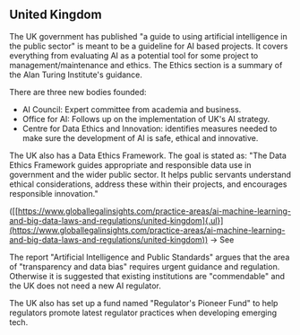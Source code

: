## United Kingdom

The UK government has published "a guide to using artificial intelligence in the public sector" is meant to be a guideline for AI based projects. It covers everything from evaluating AI as a potential tool for some project to management/maintenance and ethics. The Ethics section is a summary of the Alan Turing Institute's guidance.

There are three new bodies founded:

- AI Council: Expert committee from academia and business.
- Office for AI: Follows up on the implementation of UK's AI strategy.
- Centre for Data Ethics and Innovation: identifies measures needed to
make sure the development of AI is safe, ethical and innovative.

The UK also has a Data Ethics Framework. The goal is stated as: "The Data Ethics Framework guides appropriate and responsible data use in government and the wider public sector. It helps public servants understand ethical considerations, address these within their projects, and encourages responsible innovation."

([[https://www.globallegalinsights.com/practice-areas/ai-machine-learning-and-big-data-laws-and-regulations/united-kingdom]{.ul}](https://www.globallegalinsights.com/practice-areas/ai-machine-learning-and-big-data-laws-and-regulations/united-kingdom))
-> See

The report "Artificial Intelligence and Public Standards" argues that the area of "transparency and data bias" requires urgent guidance and regulation. Otherwise it is suggested that existing institutions are "commendable" and the UK does not need a new AI regulator.

The UK also has set up a fund named "Regulator's Pioneer Fund" to help regulators promote latest regulator practices when developing emerging tech.
